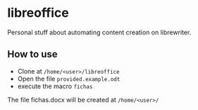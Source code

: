 # libreoffice

Personal stuff about automating content creation on librewriter.

## How to use

- Clone at ```/home/<user>/libreoffice```
- Open the file ```provided.example.odt```
- execute the macro ```fichas```

The file fichas.docx will be created at ```/home/<user>/```

